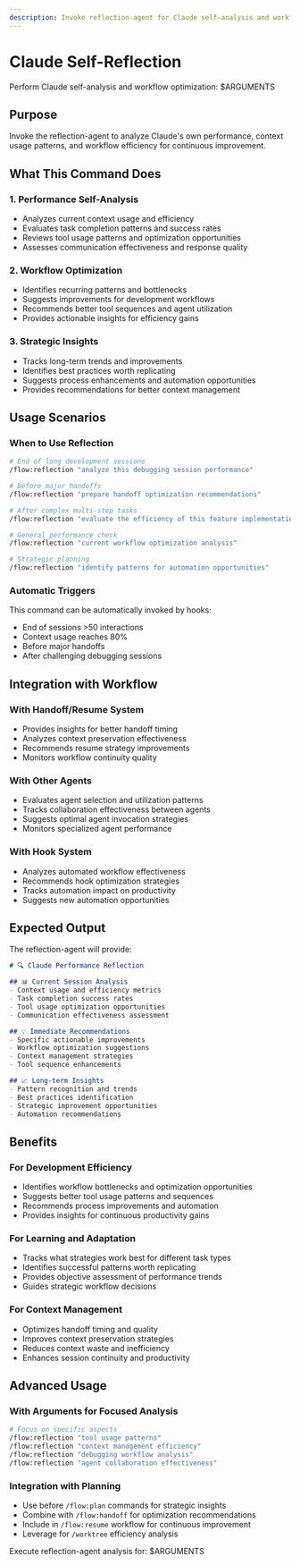 ```yaml
---
description: Invoke reflection-agent for Claude self-analysis and workflow optimization
---
```


# Claude Self-Reflection

Perform Claude self-analysis and workflow optimization: $ARGUMENTS

## Purpose
Invoke the reflection-agent to analyze Claude's own performance, context usage patterns, and workflow efficiency for continuous improvement.

## What This Command Does

### 1. Performance Self-Analysis
- Analyzes current context usage and efficiency
- Evaluates task completion patterns and success rates
- Reviews tool usage patterns and optimization opportunities
- Assesses communication effectiveness and response quality

### 2. Workflow Optimization
- Identifies recurring patterns and bottlenecks
- Suggests improvements for development workflows
- Recommends better tool sequences and agent utilization
- Provides actionable insights for efficiency gains

### 3. Strategic Insights
- Tracks long-term trends and improvements
- Identifies best practices worth replicating
- Suggests process enhancements and automation opportunities
- Provides recommendations for better context management

## Usage Scenarios

### When to Use Reflection
```bash
# End of long development sessions
/flow:reflection "analyze this debugging session performance"

# Before major handoffs
/flow:reflection "prepare handoff optimization recommendations"

# After complex multi-step tasks
/flow:reflection "evaluate the efficiency of this feature implementation"

# General performance check
/flow:reflection "current workflow optimization analysis"

# Strategic planning
/flow:reflection "identify patterns for automation opportunities"
```

### Automatic Triggers
This command can be automatically invoked by hooks:
- End of sessions >50 interactions
- Context usage reaches 80%
- Before major handoffs
- After challenging debugging sessions

## Integration with Workflow

### With Handoff/Resume System
- Provides insights for better handoff timing
- Analyzes context preservation effectiveness  
- Recommends resume strategy improvements
- Monitors workflow continuity quality

### With Other Agents
- Evaluates agent selection and utilization patterns
- Tracks collaboration effectiveness between agents
- Suggests optimal agent invocation strategies
- Monitors specialized agent performance

### With Hook System
- Analyzes automated workflow effectiveness
- Recommends hook optimization strategies
- Tracks automation impact on productivity
- Suggests new automation opportunities

## Expected Output

The reflection-agent will provide:

```markdown
# 🔍 Claude Performance Reflection

## 📊 Current Session Analysis
- Context usage and efficiency metrics
- Task completion success rates
- Tool usage optimization opportunities
- Communication effectiveness assessment

## 💡 Immediate Recommendations
- Specific actionable improvements
- Workflow optimization suggestions
- Context management strategies
- Tool sequence enhancements

## 📈 Long-term Insights
- Pattern recognition and trends
- Best practices identification
- Strategic improvement opportunities
- Automation recommendations
```

## Benefits

### For Development Efficiency
- Identifies workflow bottlenecks and optimization opportunities
- Suggests better tool usage patterns and sequences
- Recommends process improvements and automation
- Provides insights for continuous productivity gains

### For Learning and Adaptation
- Tracks what strategies work best for different task types
- Identifies successful patterns worth replicating
- Provides objective assessment of performance trends
- Guides strategic workflow decisions

### For Context Management
- Optimizes handoff timing and quality
- Improves context preservation strategies
- Reduces context waste and inefficiency
- Enhances session continuity and productivity

## Advanced Usage

### With Arguments for Focused Analysis
```bash
# Focus on specific aspects
/flow:reflection "tool usage patterns"
/flow:reflection "context management efficiency"
/flow:reflection "debugging workflow analysis"
/flow:reflection "agent collaboration effectiveness"
```

### Integration with Planning
- Use before `/flow:plan` commands for strategic insights
- Combine with `/flow:handoff` for optimization recommendations
- Include in `/flow:resume` workflow for continuous improvement
- Leverage for `/worktree` efficiency analysis

Execute reflection-agent analysis for: $ARGUMENTS